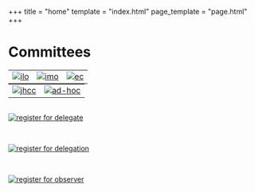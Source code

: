 +++
title = "home"
template = "index.html"
page_template = "page.html"
+++

<style>
div img {
  margin: 0 auto;
  width: 200px;
  height: auto;
}

table {
  margin: 0 auto;
}
</style>

# Committees

||||
|---|---|---|
|[![ilo](/ilo.png)](/reg-for-delegate)|[![imo](/imo.png)](/reg-for-delegate)|[![ec](/ec.png)](/reg-for-delegate)|

|||
|---|---|
|[![jhcc](/jhcc.png)](/reg-for-delegate)|[![ad-hoc](/adhoc.png)](/reg-for-delegate)|

<br />

[![register for delegate](/reg-btn.png)](/reg-for-delegate)

<br />

[![register for delegation](/reg-delegations.png)](/reg-for-delegation)

<br />

[![register for observer](/nut-ob.png)](/reg-for-observer)

